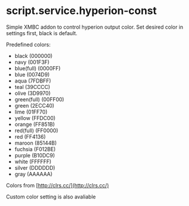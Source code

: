 script.service.hyperion-const
=============================

Simple XMBC addon to control hyperion output color. Set desired color in settings first, black is default.

Predefined colors:
 * black (000000)
 * navy (001F3F)
 * blue(full) (0000FF)
 * blue (0074D9)
 * aqua (7FDBFF)
 * teal (39CCCC)
 * olive (3D9970)
 * green(full) (00FF00)
 * green (2ECC40)
 * lime (01FF70)
 * yellow (FFDC00)
 * orange (FF851B)
 * red(full) (FF0000)
 * red (FF4136)
 * maroon (85144B)
 * fuchsia (F012BE)
 * purple (B10DC9)
 * white (FFFFFF)
 * silver (DDDDDD)
 * gray (AAAAAA)
    
Colors from [http://clrs.cc/](http://clrs.cc/)

Custom color setting is also avaliable
